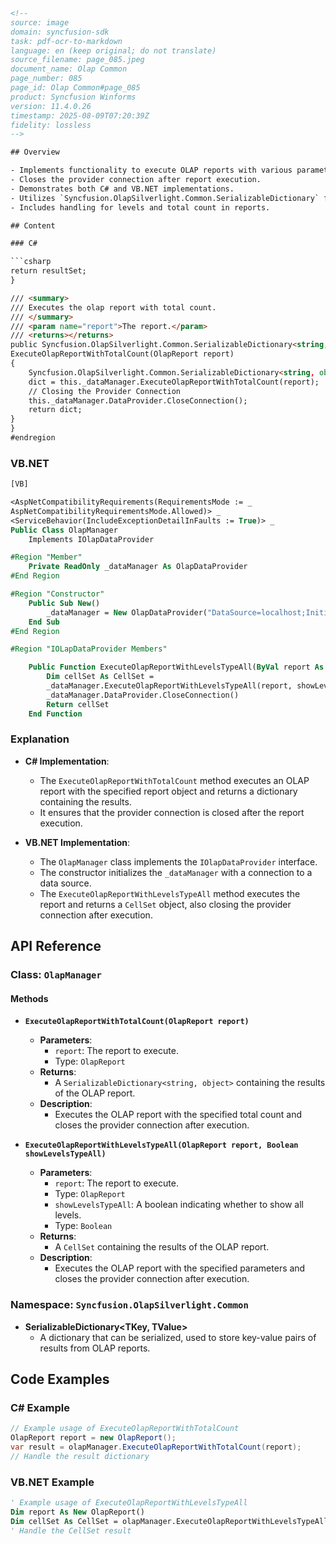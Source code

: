 ```html
<!-- 
source: image
domain: syncfusion-sdk
task: pdf-ocr-to-markdown
language: en (keep original; do not translate)
source_filename: page_085.jpeg
document_name: Olap Common
page_number: 085
page_id: Olap Common#page_085
product: Syncfusion Winforms
version: 11.4.0.26
timestamp: 2025-08-09T07:20:39Z
fidelity: lossless
-->

## Overview

- Implements functionality to execute OLAP reports with various parameters.
- Closes the provider connection after report execution.
- Demonstrates both C# and VB.NET implementations.
- Utilizes `Syncfusion.OlapSilverlight.Common.SerializableDictionary` for returning results.
- Includes handling for levels and total count in reports.

## Content

### C#

```csharp
return resultSet;
}

/// <summary>
/// Executes the olap report with total count.
/// </summary>
/// <param name="report">The report.</param>
/// <returns></returns>
public Syncfusion.OlapSilverlight.Common.SerializableDictionary<string, object>
ExecuteOlapReportWithTotalCount(OlapReport report)
{
    Syncfusion.OlapSilverlight.Common.SerializableDictionary<string, object>
    dict = this._dataManager.ExecuteOlapReportWithTotalCount(report);
    // Closing the Provider Connection
    this._dataManager.DataProvider.CloseConnection();
    return dict;
}
}
#endregion
```

### VB.NET

```vb
[VB]

<AspNetCompatibilityRequirements(RequirementsMode := _ 
AspNetCompatibilityRequirementsMode.Allowed)> _
<ServiceBehavior(IncludeExceptionDetailInFaults := True)> _
Public Class OlapManager
    Implements IOlapDataProvider

#Region "Member"
    Private ReadOnly _dataManager As OlapDataProvider
#End Region

#Region "Constructor"
    Public Sub New()
        _dataManager = New OlapDataProvider("DataSource=localhost;Initial Catalog=Adventure Works DW")
    End Sub
#End Region

#Region "IOLapDataProvider Members"

    Public Function ExecuteOlapReportWithLevelsTypeAll(ByVal report As OlapReport, ByVal showLevelsTypeAll As Boolean) As CellSet
        Dim cellSet As CellSet = 
        _dataManager.ExecuteOlapReportWithLevelsTypeAll(report, showLevelsTypeAll)
        _dataManager.DataProvider.CloseConnection()
        Return cellSet
    End Function
```

### Explanation

- **C# Implementation**:
  - The `ExecuteOlapReportWithTotalCount` method executes an OLAP report with the specified report object and returns a dictionary containing the results.
  - It ensures that the provider connection is closed after the report execution.
  
- **VB.NET Implementation**:
  - The `OlapManager` class implements the `IOlapDataProvider` interface.
  - The constructor initializes the `_dataManager` with a connection to a data source.
  - The `ExecuteOlapReportWithLevelsTypeAll` method executes the report and returns a `CellSet` object, also closing the provider connection after execution.

## API Reference

### Class: `OlapManager`

#### Methods

- **`ExecuteOlapReportWithTotalCount(OlapReport report)`**
  - **Parameters**:
    - `report`: The report to execute.
    - Type: `OlapReport`
  - **Returns**:
    - A `SerializableDictionary<string, object>` containing the results of the OLAP report.
  - **Description**:
    - Executes the OLAP report with the specified total count and closes the provider connection after execution.

- **`ExecuteOlapReportWithLevelsTypeAll(OlapReport report, Boolean showLevelsTypeAll)`**
  - **Parameters**:
    - `report`: The report to execute.
    - Type: `OlapReport`
    - `showLevelsTypeAll`: A boolean indicating whether to show all levels.
    - Type: `Boolean`
  - **Returns**:
    - A `CellSet` containing the results of the OLAP report.
  - **Description**:
    - Executes the OLAP report with the specified parameters and closes the provider connection after execution.

### Namespace: `Syncfusion.OlapSilverlight.Common`

- **SerializableDictionary<TKey, TValue>**
  - A dictionary that can be serialized, used to store key-value pairs of results from OLAP reports.

## Code Examples

### C# Example

```csharp
// Example usage of ExecuteOlapReportWithTotalCount
OlapReport report = new OlapReport();
var result = olapManager.ExecuteOlapReportWithTotalCount(report);
// Handle the result dictionary
```

### VB.NET Example

```vb
' Example usage of ExecuteOlapReportWithLevelsTypeAll
Dim report As New OlapReport()
Dim cellSet As CellSet = olapManager.ExecuteOlapReportWithLevelsTypeAll(report, True)
' Handle the CellSet result
```

<!-- tags: [Syncfusion, OLAP, WinForms, Report, OLAP Silverlight, SerializableDictionary] keywords: [execute, report, total count, levels, provider connection, close, dictionary, cellset, data provider, data manager, olap report] -->
```